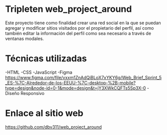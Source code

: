 # Tripleten web_project_around

Este proyecto tiene como finalidad crear una red social en la que se puedan agregar y modificar sitios visitados por el propietario del perfil, así como también editar la información del perfil como sea necesario a través de ventanas modales.

# Técnicas utilizadas

-HTML
-CSS
-JavaScript
-Figma https://www.figma.com/file/vxxm1ZnAdQiBLoX7xYKY6g/Web_Brief_Sprint_5_ES-%7C-Alrededor-de-los-EEUU-%7C-desktop-%2B-mobile?type=design&node-id=0-1&mode=design&t=jY3XWkCQFTs5Sp3X-0
-Diseño Responsivo

# Enlace al sitio web

https://github.com/dbv311/web_project_around
